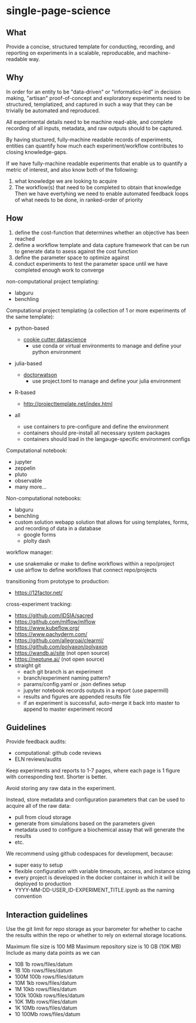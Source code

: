 # single-page-science

## What

Provide a concise, structured template for conducting, recording, and reporting on experiments in a scalable, reproducable, and machine-readable way.

## Why

In order for an entity to be "data-driven" or "informatics-led" in decision making, "artisan" proof-of-concept and exploratory experiments need to be structured, templatized, and captured in such a way that they can be trivially be automated and reproduced.

All experimental details need to be machine read-able, and complete recording of all inputs, metadata, and raw outputs should to be captured.

By having stuctured, fully-machine readable records of experiments, entities can quantify how much each experiment/workflow contributes to closing knowledge-gaps.

If we have fully-machine readable experiments that enable us to quantify a metric of interest, and also know both of the following:
1. what knowledge we are looking to acquire
2. The workflow(s) that need to be completed to obtain that knowledge
Then we have evertyhing we need to enable automated feedback loops of what needs to be done, in ranked-order of priority

## How

1. define the cost-function that determines whether an objective has been reached
2. define a workflow template and data capture framework that can be run to generate data to asess against the cost function
3. define the parameter space to optimize against
4. conduct experiments to test the parameter space until we have completed enough work to converge 

non-computational project templating:
- labguru
- benchling

Computational project templating (a collection of 1 or more experiments of the same template):
- python-based
  - [cookie cutter datascience](https://github.com/drivendata/cookiecutter-data-science)
    - use conda or virtual environments to manage and define your python environment
- julia-based
  - [doctorwatson](https://juliadynamics.github.io/DrWatson.jl/dev/)
    - use project.toml to manage and define your julia environment
- R-based
  - http://projecttemplate.net/index.html

- all
  - use containers to pre-configure and define the environment
  - containers should pre-install all necessary system packages
  - containers should load in the langauge-specific environment configs

Computational notebook:
- jupyter
- zeppelin
- pluto
- observable
- many more...

Non-computational notebooks:
- labguru
- benchling
- custom solution webapp solution that allows for using templates, forms, and recording of data in a database
  - google forms
  - plolty dash

workflow manager:
- use snakemake or make to define workflows within a repo/project
- use airflow to define workflows that connect repo/projects

transitioning from prototype to production:
- https://12factor.net/

cross-experiment tracking:
- https://github.com/IDSIA/sacred
- https://github.com/mlflow/mlflow
- https://www.kubeflow.org/
- https://www.pachyderm.com/
- https://github.com/allegroai/clearml/
- https://github.com/polyaxon/polyaxon
- https://wandb.ai/site (not open source)
- https://neptune.ai/ (not open source)
- straight git
  - each git branch is an experiment
  - branch/experiment naming pattern?
  - params/config.yaml or .json defines setup
  - jupyter notebook records outputs in a report (use papermill)
  - results and figures are appended results file
  - if an experiment is successful, auto-merge it back into master to append to master experiment record

## Guidelines

Provide feedback audits:
- computational: github code reviews
- ELN reviews/audits

Keep experiments and reports to 1-7 pages, where each page is 1 figure with corresponding text. Shorter is better.

Avoid storing any raw data in the experiment.

Instead, store metadata and configuration parameters that can be used to acquire all of the raw data:
- pull from cloud storage
- generate from simulations based on the parameters given
- metadata used to configure a biochemical assay that will generate the results
- etc.

We recommend using github codespaces for development, because:
- super easy to setup
- flexible configuration with variable timeouts, access, and instance sizing
- every project is developed in the docker container in which it will be deployed to production
- YYYY-MM-DD-USER_ID-EXPERIMENT_TITLE.ipynb as the naming convention

## Interaction guidelines

Use the git limit for repo storage as your barometer for whether to cache the results within the repo or whether to rely on external storage locations.

Maximum file size is 100 MB
Maximum repository size is 10 GB (10K MB)
Include as many data points as we can

- 10B 1b rows/files/datum
- 1B 10b rows/files/datum
- 100M 100b rows/files/datum
- 10M 1kb rows/files/datum
- 1M 10kb rows/files/datum
- 100k 100kb rows/files/datum
- 10K 1Mb rows/files/datum
- 1K 10Mb rows/files/datum
- 10 100Mb rows/files/datum
